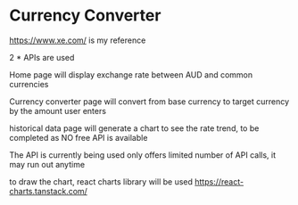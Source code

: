 # Currency Converter   

https://www.xe.com/ is my reference

2 * APIs are used

Home page will display exchange rate between AUD and common currencies

Currency converter page will convert from base currency to target currency by the amount user enters

historical data page will generate a chart to see the rate trend, to be completed as NO free API is available

The API is currently being used only offers limited number of API calls, it may run out anytime





to draw the chart, react charts library will be used https://react-charts.tanstack.com/